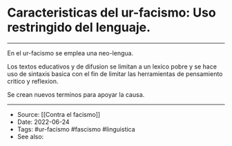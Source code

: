 # Caracteristicas del ur-facismo: Uso restringido del lenguaje.
---

En el ur-facismo se emplea una neo-lengua.

Los textos educativos y de difusion se limitan a un lexico pobre y se hace uso de sintaxis basica con el fin de limitar las herramientas de pensamiento critico y reflexion.

Se crean nuevos terminos para apoyar la causa.

---
- Source:  [[Contra el facismo]]
- Date: 2022-06-24
- Tags: #ur-facismo #fascismo #linguistica
- See also: